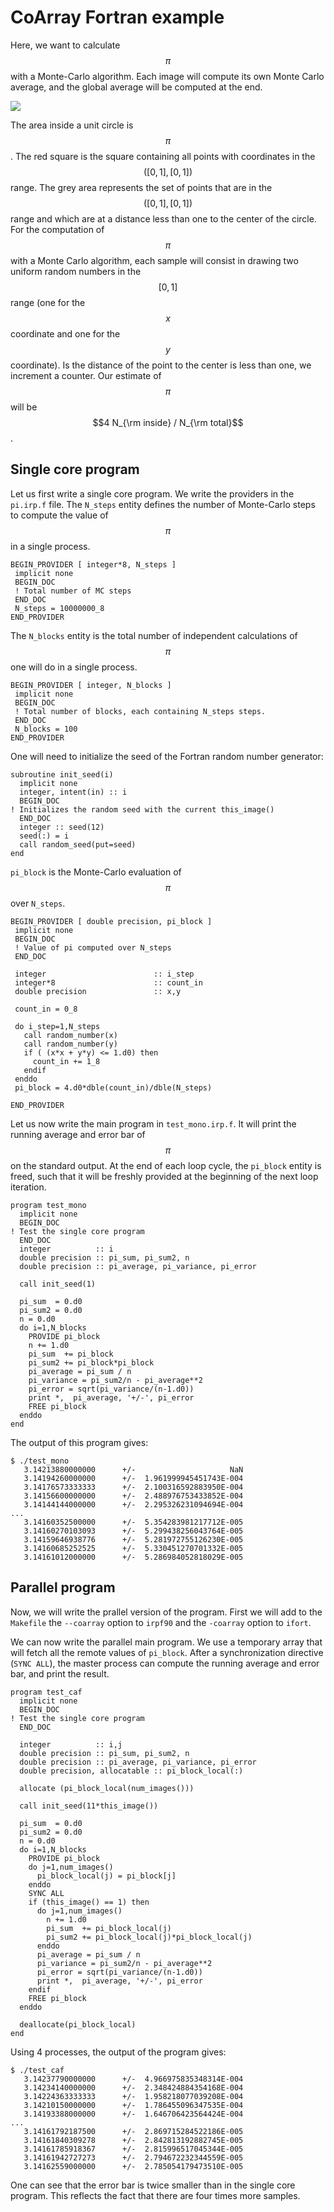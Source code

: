 CoArray Fortran example
=======================

Here, we want to calculate $$\pi$$ with a Monte-Carlo algorithm. Each image will
compute its own Monte Carlo average, and the global average will be computed at
the end.

![](pi.svg)

The area inside a unit circle is $$\pi$$. The red square is the square
containing all points with coordinates in the $$([0,1],[0,1])$$ range. The grey
area represents the set of points that are in the $$([0,1],[0,1])$$ range and
which are at a distance less than one to the center of the circle. For the
computation of $$\pi$$ with a Monte Carlo algorithm, each sample will consist
in drawing two uniform random numbers in the $$[0,1]$$ range (one for the $$x$$
coordinate and one for the $$y$$ coordinate). Is the distance of the point to
the center is less than one, we increment a counter. Our estimate of $$\pi$$
will be $$4 N_{\rm inside} / N_{\rm total}$$.

Single core program
-------------------

Let us first write a single core program. We write the providers in the
``pi.irp.f`` file. The ``N_steps`` entity defines the number of Monte-Carlo
steps to compute the value of $$\pi$$ in a single process.

``` irpf90
BEGIN_PROVIDER [ integer*8, N_steps ]
 implicit none
 BEGIN_DOC
 ! Total number of MC steps 
 END_DOC
 N_steps = 10000000_8
END_PROVIDER
```

The ``N_blocks`` entity is the total number of independent calculations
of $$\pi$$ one will do in a single process.

``` irpf90
BEGIN_PROVIDER [ integer, N_blocks ]
 implicit none
 BEGIN_DOC
 ! Total number of blocks, each containing N_steps steps.
 END_DOC
 N_blocks = 100
END_PROVIDER
```

One will need to initialize the seed of the Fortran random number generator:

``` irpf90
subroutine init_seed(i)
  implicit none
  integer, intent(in) :: i
  BEGIN_DOC
! Initializes the random seed with the current this_image()
  END_DOC
  integer :: seed(12)
  seed(:) = i
  call random_seed(put=seed)
end
```

``pi_block`` is the Monte-Carlo evaluation of $$\pi$$ over ``N_steps``.

```
BEGIN_PROVIDER [ double precision, pi_block ]
 implicit none
 BEGIN_DOC
 ! Value of pi computed over N_steps
 END_DOC

 integer                        :: i_step
 integer*8                      :: count_in
 double precision               :: x,y

 count_in = 0_8

 do i_step=1,N_steps
   call random_number(x)
   call random_number(y)
   if ( (x*x + y*y) <= 1.d0) then
     count_in += 1_8
   endif
 enddo
 pi_block = 4.d0*dble(count_in)/dble(N_steps)

END_PROVIDER
```


Let us now write the main program in ``test_mono.irp.f``. It will print the
running average and error bar of $$\pi$$ on the standard output. At the end
of each loop cycle, the ``pi_block`` entity is freed, such that it will be
freshly provided at the beginning of the next loop iteration.

``` irpf90
program test_mono
  implicit none
  BEGIN_DOC
! Test the single core program
  END_DOC
  integer          :: i
  double precision :: pi_sum, pi_sum2, n
  double precision :: pi_average, pi_variance, pi_error

  call init_seed(1)

  pi_sum  = 0.d0
  pi_sum2 = 0.d0
  n = 0.d0
  do i=1,N_blocks
    PROVIDE pi_block
    n += 1.d0
    pi_sum  += pi_block
    pi_sum2 += pi_block*pi_block
    pi_average = pi_sum / n
    pi_variance = pi_sum2/n - pi_average**2
    pi_error = sqrt(pi_variance/(n-1.d0))
    print *,  pi_average, '+/-', pi_error
    FREE pi_block
  enddo
end
```

The output of this program gives:

``` 
$ ./test_mono
   3.14213880000000      +/-                     NaN
   3.14194260000000      +/-  1.961999945451743E-004
   3.14176573333333      +/-  2.100316592883950E-004
   3.14156600000000      +/-  2.488976753433852E-004
   3.14144144000000      +/-  2.295326231094694E-004
...
   3.14160352500000      +/-  5.354283981217712E-005
   3.14160270103093      +/-  5.299438256043764E-005
   3.14159646938776      +/-  5.281972755126230E-005
   3.14160685252525      +/-  5.330451270701332E-005
   3.14161012000000      +/-  5.286984052818029E-005
```

Parallel program
-----------------

Now, we will write the prallel version of the program. First we will add to the
``Makefile`` the ``--coarray`` option to ``irpf90`` and the ``-coarray`` option
to ``ifort``.

We can now write the parallel main program. We use a temporary array that
will fetch all the remote values of ``pi_block``. After a synchronization
directive (``SYNC ALL``), the master process can compute the running average
and error bar, and print the result.

``` irpf90
program test_caf
  implicit none
  BEGIN_DOC
! Test the single core program
  END_DOC

  integer          :: i,j
  double precision :: pi_sum, pi_sum2, n
  double precision :: pi_average, pi_variance, pi_error
  double precision, allocatable :: pi_block_local(:)

  allocate (pi_block_local(num_images()))

  call init_seed(11*this_image())

  pi_sum  = 0.d0
  pi_sum2 = 0.d0
  n = 0.d0
  do i=1,N_blocks
    PROVIDE pi_block
    do j=1,num_images()
      pi_block_local(j) = pi_block[j]
    enddo
    SYNC ALL
    if (this_image() == 1) then
      do j=1,num_images()
        n += 1.d0
        pi_sum  += pi_block_local(j)
        pi_sum2 += pi_block_local(j)*pi_block_local(j)
      enddo
      pi_average = pi_sum / n
      pi_variance = pi_sum2/n - pi_average**2
      pi_error = sqrt(pi_variance/(n-1.d0))
      print *,  pi_average, '+/-', pi_error
    endif
    FREE pi_block
  enddo

  deallocate(pi_block_local)
end
```

Using 4 processes, the output of the program gives:
```
$ ./test_caf
   3.14237790000000      +/-  4.966975835348314E-004
   3.14234140000000      +/-  2.348424884354168E-004
   3.14224363333333      +/-  1.958218077039208E-004
   3.14210150000000      +/-  1.786455096347535E-004
   3.14193388000000      +/-  1.646706423564424E-004
...
   3.14161792187500      +/-  2.869715284522186E-005
   3.14161840309278      +/-  2.842813192882745E-005
   3.14161785918367      +/-  2.815996517045344E-005
   3.14161942727273      +/-  2.794672232344559E-005
   3.14162559000000      +/-  2.785054179473510E-005
```

One can see that the error bar is twice smaller than in the single core program.
This reflects the fact that there are four times more samples.

